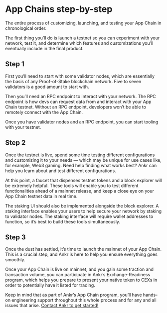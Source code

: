 # App Chains step-by-step
The entire process of customizing, launching, and testing your App Chain in chronological order.

The first thing you’ll do is launch a testnet so you can experiment with your network, test it, and determine which features and customizations you’ll eventually include in the final product.

## Step 1
First you’ll need to start with some validator nodes, which are essentially the basis of any Proof-of-Stake blockchain network. 
Five to seven validators is a good amount to start with.

Then you’ll need an RPC endpoint to interact with your network. 
The RPC endpoint is how devs can request data from and interact with your App Chain testnet. 
Without an RPC endpoint, developers won’t be able to remotely connect with the App Chain. 

Once you have validator nodes and an RPC endpoint, you can start tooling with your testnet.

## Step 2
Once the testnet is live, spend some time testing different configurations and customizing it to your needs — which may be unique for use cases like, for example, Web3 gaming. 
Need help finding what works best? Ankr can help you learn about and test different configurations.

At this point, a faucet that dispenses testnet tokens and a block explorer will be extremely helpful. 
These tools will enable you to test different functionalities ahead of a mainnet release, and keep a close eye on your App Chain testnet data in real time.

The staking UI should also be implemented alongside the block explorer. 
A staking interface enables your users to help secure your network by staking to validator nodes. 
The staking interface will require wallet addresses to function, so it’s best to build these tools simultaneously.

## Step 3
Once the dust has settled, it’s time to launch the mainnet of your App Chain. 
This is a crucial step, and Ankr is here to help you ensure everything goes smoothly.

Once your App Chain is live on mainnet, and you gain some traction and transaction volume, you can participate in Ankr’s Exchange-Readiness program, which helps you prepare to present your native token to CEXs in order to potentially have it listed for trading.

Keep in mind that as part of Ankr’s App Chain program, you’ll have hands-on engineering support throughout this whole process and for any and all issues that arise. [Contact Ankr to get started!](mailto:sales@ankr.com)
